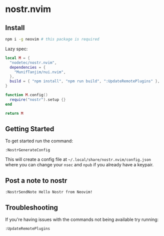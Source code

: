 # nostr.nvim

## Install

```bash
npm i -g neovim # this package is required
```

Lazy spec:

```lua
local M = {
  "nodetec/nostr.nvim",
  dependencies = {
    "MunifTanjim/nui.nvim",
  },
  build = { "npm install", "npm run build", ":UpdateRemotePlugins" },
}

function M.config()
  require("nostr").setup {}
end

return M
```

## Getting Started

To get started run the command:

```
:NostrGenerateConfig
```

This will create a config file at `~/.local/share/nostr.nvim/config.json` where you can change your `nsec` and `npub` if you already have a keypair.

## Post a note to nostr

```
:NostrSendNote Hello Nostr from Neovim!
```

## Troubleshooting

If you're having issues with the commands not being available try running:

```
:UpdateRemotePlugins
```
